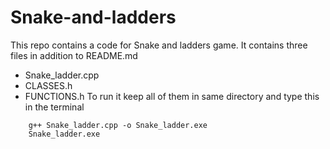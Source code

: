 # Snake-and-ladders
This repo contains a code for Snake and ladders game.
It contains three files in addition to README.md
+ Snake_ladder.cpp
+ CLASSES.h
+ FUNCTIONS.h
To run it keep all of them in same directory and type this in  the terminal
```
    g++ Snake_ladder.cpp -o Snake_ladder.exe
    Snake_ladder.exe
```
